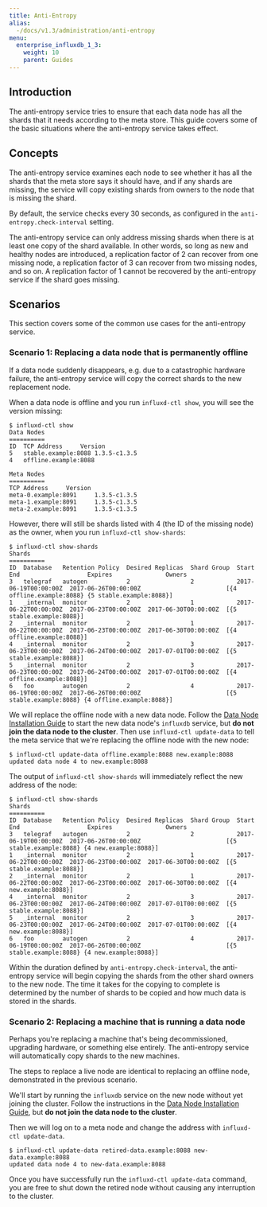 ```yaml
---
title: Anti-Entropy
alias:
  -/docs/v1.3/administration/anti-entropy
menu:
  enterprise_influxdb_1_3:
    weight: 10
    parent: Guides
---
```


## Introduction

The anti-entropy service tries to ensure that each data node has all the shards that it needs according to the meta store.
This guide covers some of the basic situations where the anti-entropy service takes effect.

## Concepts

The anti-entropy service examines each node to see whether it has all the shards that the meta store says it should have,
and if any shards are missing, the service will copy existing shards from owners to the node that is missing the shard.

By default, the service checks every 30 seconds, as configured in the `anti-entropy.check-interval` setting.

The anti-entropy service can only address missing shards when there is at least one copy of the shard available.
In other words, so long as new and healthy nodes are introduced, a replication factor of 2 can recover from one missing node, a replication factor of 3 can recover from two missing nodes, and so on.
A replication factor of 1 cannot be recovered by the anti-entropy service if the shard goes missing.

## Scenarios

This section covers some of the common use cases for the anti-entropy service.

### Scenario 1: Replacing a data node that is permanently offline

If a data node suddenly disappears, e.g. due to a catastrophic hardware failure, the anti-entropy service will copy the correct shards to the new replacement node.

When a data node is offline and you run `influxd-ctl show`, you will see the version missing:

```
$ influxd-ctl show
Data Nodes
==========
ID	TCP Address		Version
5	stable.example:8088	1.3.5-c1.3.5
4	offline.example:8088

Meta Nodes
==========
TCP Address		Version
meta-0.example:8091		1.3.5-c1.3.5
meta-1.example:8091		1.3.5-c1.3.5
meta-2.example:8091		1.3.5-c1.3.5
```

However, there will still be shards listed with 4 (the ID of the missing node) as the owner, when you run `influxd-ctl show-shards`:

```
$ influxd-ctl show-shards
Shards
==========
ID  Database   Retention Policy  Desired Replicas  Shard Group  Start                 End                   Expires               Owners
3   telegraf   autogen           2                 2            2017-06-19T00:00:00Z  2017-06-26T00:00:00Z                        [{4 offline.example:8088} {5 stable.example:8088}]
1   _internal  monitor           2                 1            2017-06-22T00:00:00Z  2017-06-23T00:00:00Z  2017-06-30T00:00:00Z  [{5 stable.example:8088}]
2   _internal  monitor           2                 1            2017-06-22T00:00:00Z  2017-06-23T00:00:00Z  2017-06-30T00:00:00Z  [{4 offline.example:8088}]
4   _internal  monitor           2                 3            2017-06-23T00:00:00Z  2017-06-24T00:00:00Z  2017-07-01T00:00:00Z  [{5 stable.example:8088}]
5   _internal  monitor           2                 3            2017-06-23T00:00:00Z  2017-06-24T00:00:00Z  2017-07-01T00:00:00Z  [{4 offline.example:8088}]
6   foo        autogen           2                 4            2017-06-19T00:00:00Z  2017-06-26T00:00:00Z                        [{5 stable.example:8088} {4 offline.example:8088}]
```

We will replace the offline node with a new data node.
Follow the [Data Node Installation Guide](/enterprise_influxdb/v1.3/production_installation/data_node_installation/) to start the new data node's `influxdb` service, but **do not join the data node to the cluster**.
Then use `influxd-ctl update-data` to tell the meta service that we're replacing the offline node with the new node:

```
$ influxd-ctl update-data offline.example:8088 new.example:8088
updated data node 4 to new.example:8088
```

The output of `influxd-ctl show-shards` will immediately reflect the new address of the node:

```
$ influxd-ctl show-shards
Shards
==========
ID  Database   Retention Policy  Desired Replicas  Shard Group  Start                 End                   Expires               Owners
3   telegraf   autogen           2                 2            2017-06-19T00:00:00Z  2017-06-26T00:00:00Z                        [{5 stable.example:8088} {4 new.example:8088}]
1   _internal  monitor           2                 1            2017-06-22T00:00:00Z  2017-06-23T00:00:00Z  2017-06-30T00:00:00Z  [{5 stable.example:8088}]
2   _internal  monitor           2                 1            2017-06-22T00:00:00Z  2017-06-23T00:00:00Z  2017-06-30T00:00:00Z  [{4 new.example:8088}]
4   _internal  monitor           2                 3            2017-06-23T00:00:00Z  2017-06-24T00:00:00Z  2017-07-01T00:00:00Z  [{5 stable.example:8088}]
5   _internal  monitor           2                 3            2017-06-23T00:00:00Z  2017-06-24T00:00:00Z  2017-07-01T00:00:00Z  [{4 new.example:8088}]
6   foo        autogen           2                 4            2017-06-19T00:00:00Z  2017-06-26T00:00:00Z                        [{5 stable.example:8088} {4 new.example:8088}]
```

Within the duration defined by `anti-entropy.check-interval`, the anti-entropy service will begin copying the shards from the other shard owners to the new node.
The time it takes for the copying to complete is determined by the number of shards to be copied and how much data is stored in the shards.

### Scenario 2: Replacing a machine that is running a data node

Perhaps you're replacing a machine that's being decommissioned, upgrading hardware, or something else entirely.
The anti-entropy service will automatically copy shards to the new machines.

The steps to replace a live node are identical to replacing an offline node, demonstrated in the previous scenario.

We'll start by running the `influxdb` service on the new node without yet joining the cluster.
Follow the instructions in the [Data Node Installation Guide](/enterprise_influxdb/v1.3/production_installation/data_node_installation/), but **do not join the data node to the cluster**.

Then we will log on to a meta node and change the address with `influxd-ctl update-data`.

```
$ influxd-ctl update-data retired-data.example:8088 new-data.example:8088
updated data node 4 to new-data.example:8088
```

Once you have successfully run the `influxd-ctl update-data` command, you are free to shut down the retired node without causing any interruption to the cluster.
